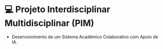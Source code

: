 # 💻 Projeto Interdisciplinar Multidisciplinar (PIM)
+ Desenvolvimento de um Sistema Acadêmico Colaborativo com Apoio de IA.




